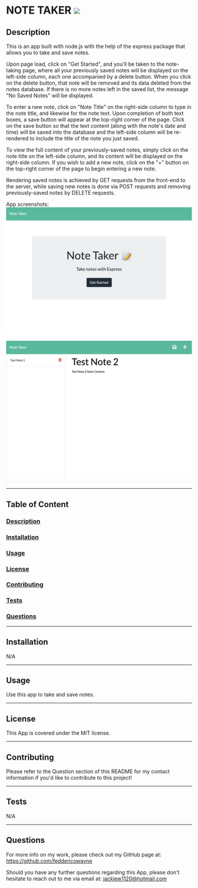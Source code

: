 # NOTE TAKER <img src="https://img.shields.io/badge/license-MIT-yellow?style=plastic">

  ## <a id="Description">Description</a> 

  This is an app built with node.js with the help of the express package that allows you to take and save notes.
  
  Upon page load, click on "Get Started", and you'll be taken to the note-taking page, where all your previously saved notes will be displayed on the left-side column, each one accompanied by a delete button. When you click on the delete button, that note will be removed and its data deleted from the notes database. If there is no more notes left in the saved list, the message "No Saved Notes" will be displayed.

  To enter a new note, click on "Note Title" on the right-side column to type in the note title, and likewise for the note text. Upon completion of both text boxes, a save button will appear at the top-right corner of the page. Click on the save button so that the text content (along with the note's date and time) will be saved into the database and the left-side column will be re-rendered to include the title of the note you just saved. 

  To view the full content of your previously-saved notes, simply click on the note title on the left-side column, and its content will be displayed on the right-side column. If you wish to add a new note, click on the "+" button on the top-right corner of the page to begin entering a new note. 

  Rendering saved notes is achieved by GET requests from the front-end to the server, while saving new notes is done via POST requests and removing previously-saved notes by DELETE requests. 

  
  App screenshots:
  <img src="./public/assets/images/Screenshot-1.png">

  <img src="./public/assets/images/Screenshot-2.png">

***

  ## Table of Content

  ### [Description](#Description)
  ### [Installation](#Installation)
  ### [Usage](#Usage)
  ### [License](#License)
  ### [Contributing](#Contributing)
  ### [Tests](#Tests)
  ### [Questions](#Questions)

***

  ## <a id="Installation">Installation</a>

  N/A

***

  ## <a id="Usage">Usage</a>

  Use this app to take and save notes.

***

  ## <a id="License">License</a>
  
  This App is covered under the MIT license.

  
***

  ## <a id="Contributing">Contributing</a>

  Please refer to the Question section of this README for my contact information if you'd like to contribute to this project!

***

  ## <a id="Tests">Tests</a>

  N/A
  

***

  ## <a id="Questions">Questions</a>

  For more info on my work, please check out my GitHub page at: https://github.com/feddericowayne
  
  Should you have any further questions regarding this App, please don't hesitate to reach out to me via email at: <a href="mailto:jackiew1120@hotmail.com">jackiew1120@hotmail.com</a>

  